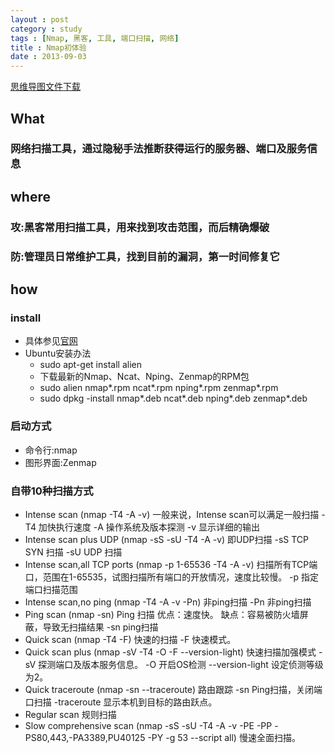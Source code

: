 ```yaml
---
layout : post
category : study
tags : [Nmap, 黑客, 工具, 端口扫描, 网络]
title : Nmap初体验
date : 2013-09-03
---
```

[思维导图文件下载](https://docs.google.com/file/d/0B1DrsqrLRzeIQ1g2bmk0aGh2S0U/edit?usp=sharing)

## What


### 网络扫描工具，通过隐秘手法推断获得运行的服务器、端口及服务信息


## where


### 攻:黑客常用扫描工具，用来找到攻击范围，而后精确爆破


### 防:管理员日常维护工具，找到目前的漏洞，第一时间修复它


## how


### install

- 具体参见[官网](http://nmap.org/download.html)
- Ubuntu安装办法
    - sudo apt-get install alien
    - 下载最新的Nmap、Ncat、Nping、Zenmap的RPM包
    - sudo alien nmap*.rpm ncat*.rpm nping*.rpm zenmap*.rpm
    - sudo dpkg -install nmap*.deb ncat*.deb nping*.deb zenmap*.deb

### 启动方式

- 命令行:nmap
- 图形界面:Zenmap

### 自带10种扫描方式

- Intense scan
(nmap -T4 -A -v) 一般来说，Intense scan可以满足一般扫描 -T4 加快执行速度 -A 操作系统及版本探测 -v 显示详细的输出
- Intense scan plus UDP
(nmap -sS -sU -T4 -A -v) 即UDP扫描 -sS TCP SYN 扫描 -sU UDP 扫描
- Intense scan,all TCP ports
(nmap -p 1-65536 -T4 -A -v) 扫描所有TCP端口，范围在1-65535，试图扫描所有端口的开放情况，速度比较慢。 -p 指定端口扫描范围
- Intense scan,no ping
(nmap -T4 -A -v -Pn) 非ping扫描 -Pn 非ping扫描
- Ping scan
(nmap -sn) Ping 扫描 优点：速度快。 缺点：容易被防火墙屏蔽，导致无扫描结果 -sn ping扫描
- Quick scan
(nmap -T4 -F) 快速的扫描 -F 快速模式。
- Quick scan plus
(nmap -sV -T4 -O -F --version-light) 快速扫描加强模式 -sV 探测端口及版本服务信息。 -O 开启OS检测 --version-light 设定侦测等级为2。
- Quick traceroute
(nmap -sn --traceroute) 路由跟踪 -sn Ping扫描，关闭端口扫描 -traceroute 显示本机到目标的路由跃点。
- Regular scan
规则扫描
- Slow comprehensive scan
(nmap -sS -sU -T4 -A -v -PE -PP -PS80,443,-PA3389,PU40125 -PY -g 53 --script all) 慢速全面扫描。